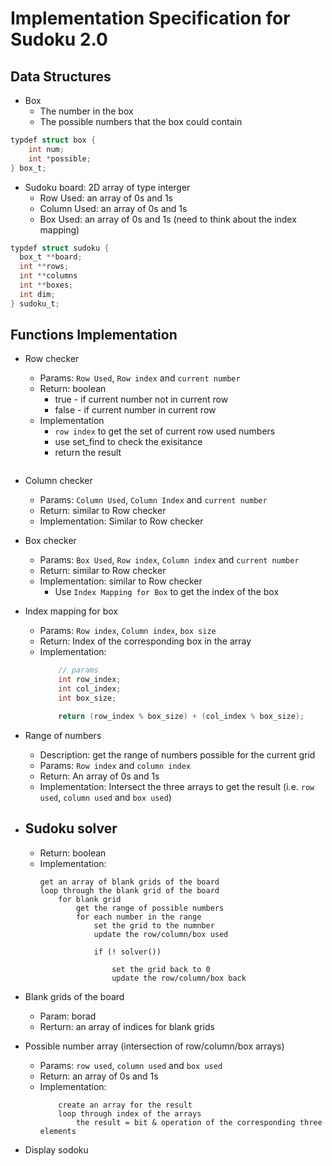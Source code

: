 # Implementation Specification for Sudoku 2.0

## Data Structures
- Box
	- The number in the box
	- The possible numbers that the box could contain
```C
typdef struct box {
	int num;
	int *possible;
} box_t;
```
- Sudoku board:  2D array of type interger
	- Row Used: an array of 0s and 1s
	- Column Used: an array of 0s and 1s
	- Box Used: an array of 0s and 1s (need to think about the index mapping)

```C
typdef struct sudoku {
  box_t **board;
  int **rows;
  int **columns
  int **boxes;
  int dim;
} sudoku_t;

```

## Functions Implementation

- Row checker	
	
	- Params: `Row Used`, `Row index` and `current number`
	- Return: boolean		
		- true - if current number not in current row
		- false - if current number in current row
	- Implementation
		- `row index` to get the set of current row used numbers
		-  use set_find to check the exisitance
		-  return the result

```C

```

- Column checker	
	- Params: `Column Used`, `Column Index` and `current number`
 	- Return: similar to Row checker
	- Implementation: Similar to Row checker

- Box checker	
	- Params: `Box Used`, `Row index`, `Column index` and `current number`
	- Return: similar to Row checker
	- Implementation: similar to Row checker
		- Use `Index Mapping for Box` to get the index of the box

- Index mapping for box
	- Params: `Row index`, `Column index`, `box size`
	- Return: Index of the corresponding box in the array 
	- Implementation: 
		```c
			// params
			int row_index;
			int col_index;
			int box_size;

			return (row_index % box_size) + (col_index % box_size);
		```

- Range of numbers
	- Description: get the range of numbers possible for the current grid
	- Params: `Row index` and `column index`
	- Return: An array of 0s and 1s 
	- Implementation: Intersect the three arrays to get the result (i.e. `row used`, `column used` and `box used`)

- Sudoku solver
	- 
	- Return: boolean
	- Implementation:
		```
		get an array of blank grids of the board
		loop through the blank grid of the board 
			for blank grid
				get the range of possible numbers
				for each number in the range
					set the grid to the numnber 
					update the row/column/box used
					 
					if (! solver()) 

						set the grid back to 0
						update the row/column/box back
		```

- Blank grids of the board
	- Param: borad
	- Rerturn: an array of indices for blank grids

- Possible number array (intersection of row/column/box arrays)
	- Params: `row used`, `column used` and `box used`
	- Return: an array of 0s and 1s
	- Implementation: 
		```
			create an array for the result
			loop through index of the arrays
				the result = bit & operation of the corresponding three elements  
		```
		
- Display sodoku
				
		


